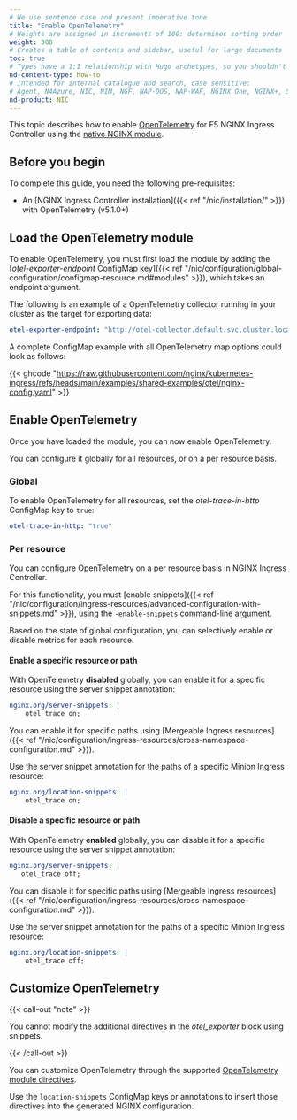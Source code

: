 ```yaml
---
# We use sentence case and present imperative tone
title: "Enable OpenTelemetry"
# Weights are assigned in increments of 100: determines sorting order
weight: 300
# Creates a table of contents and sidebar, useful for large documents
toc: true
# Types have a 1:1 relationship with Hugo archetypes, so you shouldn't need to change this
nd-content-type: how-to
# Intended for internal catalogue and search, case sensitive:
# Agent, N4Azure, NIC, NIM, NGF, NAP-DOS, NAP-WAF, NGINX One, NGINX+, Solutions, Unit
nd-product: NIC
---
```


This topic describes how to enable [OpenTelemetry](https://opentelemetry.io/) for F5 NGINX Ingress Controller using the [native NGINX module](https://nginx.org/en/docs/ngx_otel_module.html).

## Before you begin

To complete this guide, you need the following pre-requisites:

- An [NGINX Ingress Controller installation]({{< ref "/nic/installation/" >}}) with OpenTelemetry (v5.1.0+)

## Load the OpenTelemetry module

To enable OpenTelemetry, you must first load the module by adding the [_otel-exporter-endpoint_ ConfigMap key]({{< ref "/nic/configuration/global-configuration/configmap-resource.md#modules" >}}), which takes an endpoint argument.

The following is an example of a OpenTelemetry collector running in your cluster as the target for exporting data:

```yaml
otel-exporter-endpoint: "http://otel-collector.default.svc.cluster.local:4317"
```

A complete ConfigMap example with all OpenTelemetry map options could look as follows:

{{< ghcode "https://raw.githubusercontent.com/nginx/kubernetes-ingress/refs/heads/main/examples/shared-examples/otel/nginx-config.yaml" >}}

## Enable OpenTelemetry

Once you have loaded the module, you can now enable OpenTelemetry.

You can configure it globally for all resources, or on a per resource basis.

### Global

To enable OpenTelemetry for all resources, set the _otel-trace-in-http_ ConfigMap key to `true`:

```yaml
otel-trace-in-http: "true"
```

### Per resource

You can configure OpenTelemetry on a per resource basis in NGINX Ingress Controller.

For this functionality, you must [enable snippets]({{< ref "/nic/configuration/ingress-resources/advanced-configuration-with-snippets.md" >}}), using the `-enable-snippets` command-line argument.

Based on the state of global configuration, you can selectively enable or disable metrics for each resource.

#### Enable a specific resource or path

With OpenTelemetry **disabled** globally, you can enable it for a specific resource using the server snippet annotation:

```yaml
nginx.org/server-snippets: |
    otel_trace on;
```

You can enable it for specific paths using [Mergeable Ingress resources]({{<  ref "/nic/configuration/ingress-resources/cross-namespace-configuration.md" >}}).

Use the server snippet annotation for the paths of a specific Minion Ingress resource:

```yaml
nginx.org/location-snippets: |
    otel_trace on;
```

#### Disable a specific resource or path

With OpenTelemetry **enabled** globally, you can disable it for a specific resource using the server snippet annotation:

 ```yaml
nginx.org/server-snippets: |
    otel_trace off;
```

You can disable it for specific paths using [Mergeable Ingress resources]({{<  ref "/nic/configuration/ingress-resources/cross-namespace-configuration.md" >}}).

Use the server snippet annotation for the paths of a specific Minion Ingress resource:

```yaml
nginx.org/location-snippets: |
    otel_trace off;
```

## Customize OpenTelemetry

{{< call-out "note" >}}

You cannot modify the additional directives in the _otel_exporter_ block using snippets.

{{< /call-out >}}

You can customize OpenTelemetry through the supported [OpenTelemetry module directives](https://nginx.org/en/docs/ngx_otel_module.html). 

Use the `location-snippets` ConfigMap keys or annotations to insert those directives into the generated NGINX configuration.